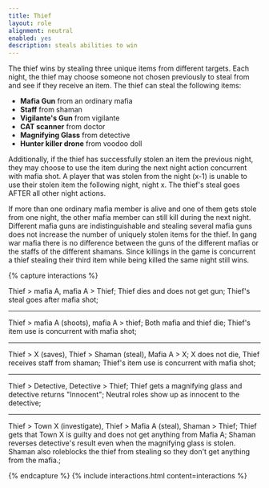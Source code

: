 ```yaml
---
title: Thief
layout: role
alignment: neutral
enabled: yes
description: steals abilities to win
---
```


The thief wins by stealing three unique items from different targets. Each night, the thief may choose someone not chosen previously to steal from and see if they receive an item. The thief can steal the following items:

- **Mafia Gun** from an ordinary mafia
- **Staff** from shaman
- **Vigilante's Gun** from vigilante
- **CAT scanner** from doctor
- **Magnifying Glass** from detective
- **Hunter killer drone** from voodoo doll

Additionally, if the thief has successfully stolen an item the previous night, they may choose to use the item during the next night action concurrent with mafia shot. A player that was stolen from the night (x-1) is unable to use their stolen item the following night, night x. The thief's steal goes AFTER all other night actions.  

If more than one ordinary mafia member is alive and one of them gets stole from one night, the other mafia member can still kill during the next night. Different mafia guns are indistinguishable and stealing several mafia guns does not increase the number of uniquely stolen items for the thief. In gang war mafia there is no difference between the guns of the different mafias or the staffs of the different shamans. Since killings in the game is concurrent a thief stealing their third item while being killed the same night still wins.

{% capture interactions %}

Thief > mafia A, mafia A > Thief;
Thief dies and does not get gun;
Thief's steal goes after mafia shot;

---
Thief > mafia A (shoots), mafia A > thief;
Both mafia and thief die;
Thief's item use is concurrent with mafia shot;

---
Thief > X (saves), Thief > Shaman (steal), Mafia A > X;
X does not die, Thief receives staff from shaman;
Thief's item use is concurrent with mafia shot;

---
Thief > Detective, Detective > Thief;
Thief gets a magnifying glass and detective returns "Innocent";
Neutral roles show up as innocent to the detective;

---
Thief > Town X (investigate), Thief > Mafia A (steal), Shaman > Thief;
Thief gets that Town X is guilty and does not get anything from Mafia A;
Shaman reverses detective's result even when the magnifying glass is stolen. Shaman also roleblocks the thief from stealing so they don't get anything from the mafia.;

{% endcapture %}
{% include interactions.html content=interactions %}
